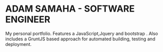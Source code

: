 # ADAM SAMAHA - SOFTWARE ENGINEER
My personal portfolio. Features a JavaScript,Jquery and bootstrap . Also includes a GruntJS based approach for automated building, testing and deployment.